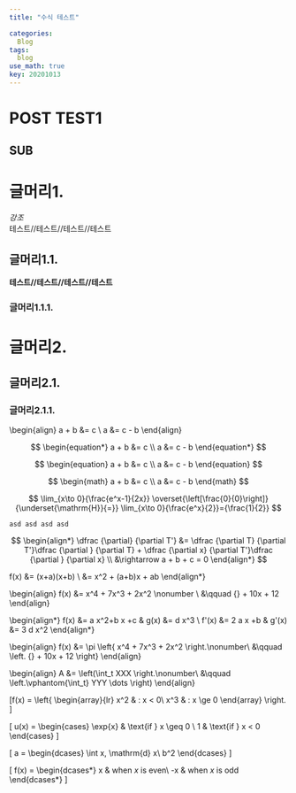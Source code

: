 ```yaml
---
title: "수식 테스트"

categories:
  Blog
tags:
  blog
use_math: true
key: 20201013
---
```



POST TEST1
=============

SUB
-------------

# 글머리1.

*강조*    
테스트//테스트//테스트//테스트    

## 글머리1.1.

__테스트//테스트//테스트//테스트__

### 글머리1.1.1.

# 글머리2.
## 글머리2.1.
### 글머리2.1.1.


\begin{align}
    a + b &= c \\
    a &= c - b
\end{align}

$$
\begin{equation*}
    a + b &= c \\
    a &= c - b
\end{equation*}
$$

$$
\begin{equation}
    a + b &= c \\
    a &= c - b
\end{equation}
$$

$$
\begin{math}
    a + b &= c \\
    a &= c - b
\end{math}
$$

$$
\lim_{x\to 0}{\frac{e^x-1}{2x}}
\overset{\left[\frac{0}{0}\right]}{\underset{\mathrm{H}}{=}}
\lim_{x\to 0}{\frac{e^x}{2}}={\frac{1}{2}}
$$

```asd asd asd asd```

$$
\begin{align*}
\dfrac {\partial} {\partial T'} &= \dfrac {\partial T} {\partial T'}\dfrac {\partial } {\partial T} + \dfrac {\partial x} {\partial T'}\dfrac {\partial } {\partial x}    \\
&\rightarrow a + b + c = 0
\end{align*}
$$

 f(x) &= (x+a)(x+b) \\
      &= x^2 + (a+b)x + ab
\end{align*}


\begin{align}
 f(x) &= x^4 + 7x^3 + 2x^2 \nonumber \\
      &\qquad {} + 10x + 12
\end{align}

\begin{align*}
 f(x)  &= a x^2+b x +c   &   g(x)  &= d x^3 \\
 f'(x) &= 2 a x +b       &   g'(x) &= 3 d x^2
\end{align*}


\begin{align}
 f(x) &= \pi \left\{ x^4 + 7x^3 + 2x^2 \right.\nonumber\\
 &\qquad \left. {} + 10x + 12 \right\}
\end{align}


\begin{align}
 A &=     \left(\int_t XXX       \right.\nonumber\\
   &\qquad \left.\vphantom{\int_t} YYY \dots \right)
\end{align}


\[f(x) = \left\{
  \begin{array}{lr}
    x^2 & : x < 0\\
    x^3 & : x \ge 0
  \end{array}
\right.
\]


\[
 u(x) = 
  \begin{cases} 
   \exp{x} & \text{if } x \geq 0 \\
   1       & \text{if } x < 0
  \end{cases}
\]


\[
 a =
   \begin{dcases}
     \int x\, \mathrm{d} x\\
     b^2
   \end{dcases}
\]


\[
 f(x) = \begin{dcases*}
        x  & when $x$ is even\\
        -x & when $x$ is odd
        \end{dcases*}
\]